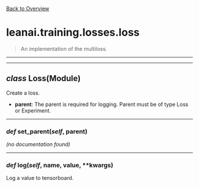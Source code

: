 [Back to Overview](../../../README.md)



# leanai.training.losses.loss

> An implementation of the multiloss.


---
---
## *class* **Loss**(Module)

Create a loss.

* **parent**: The parent is required for logging. Parent must be of type Loss or Experiment.


---
### *def* **set_parent**(*self*, parent)

*(no documentation found)*

---
### *def* **log**(*self*, name, value, **kwargs)

Log a value to tensorboard.


